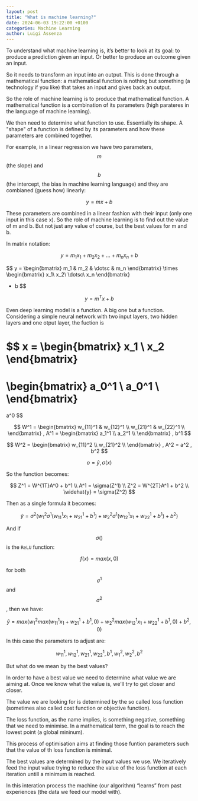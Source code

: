 ```yaml
---
layout: post
title: "What is machine learning?"
date: 2024-06-03 19:22:00 +0100
categories: Machine Learning
author: Luigi Assenza
---
```

<script src="https://cdn.mathjax.org/mathjax/latest/MathJax.js?config=TeX-AMS-MML_HTMLorMML" type="text/javascript">
</script>

To understand what machine learning is, it’s better to look at its goal: to produce a prediction given an input. Or better to produce an outcome given an input.

So it needs to transform an input into an output. This is done through a mathematical function: a mathematical function is nothing but something (a technology if you like) that takes an input and gives back an output.

So the role of machine learning is to produce that mathematical function.
A mathematical function is a combination of its parameters (high parateres in the language of machine learning).

We then need to determine what function to use. Essentially its shape.
A "shape" of a function is defined by its parameters and how these parameters are combined together.

For example, in a linear regression we have two parameters, $$m$$ (the slope) and $$b$$ (the intercept, the bias in machine learning language) and they are combianed (guess how) linearly:

$$y = mx + b$$

These parameters are combined in a linear fashion with their input (only one input in this case x). So the role of machine learning is to find out the value of m and b. But not just any value of course, but the best values for m and b.

In matrix notation:

$$y = m_1x_1 + m_2x_2 + \dotsc + m_nx_n + b$$

$$
y =
\begin{bmatrix}
m_1 & m_2 & \dotsc & m_n
\end{bmatrix} 
\times
\begin{bmatrix}
x_1\\
x_2\\
\dotsc\\
x_n
\end{bmatrix}
+ b
$$

$$y = m^Tx + b$$

Even deep learning model is a function. A big one but a function.
Considering a simple neural network with two input layers, two hidden layers and one otput layer, the fuction is

$$
x =
\begin{bmatrix}
x_1 \\
x_2
\end{bmatrix}
=
\begin{bmatrix}
a_0^1 \\
a_0^1 \\
\end{bmatrix}
=
a^0
$$

$$
W^1 =
\begin{bmatrix}
w_{11}^1 & w_{12}^1 \\
w_{21}^1 & w_{22}^1 \\
\end{bmatrix}
,
A^1 =
\begin{bmatrix}
a_1^1 \\
a_2^1 \\
\end{bmatrix}
,
b^1
$$

$$
W^2 =
\begin{bmatrix}
w_{11}^2 \\
w_{21}^2 \\
\end{bmatrix}
,
A^2 = a^2
,
b^2
$$

$$
o =
\widehat{y}
,
\sigma(x)
$$

So the function becomes:

$$
Z^1 = W^{1T}A^0 + b^1 \\
A^1 = \sigma(Z^1) \\
Z^2 = W^{2T}A^1 + b^2 \\
\widehat{y} = \sigma(Z^2)
$$

Then as a single formula it becomes:

$$
\widehat{y} = 
    \sigma^2\Bigg(
        w_1^2
        \sigma^1\left(
            w_{11}^1x_1 + w_{21}^1 + b^1
        \right) 
        + 
        w_2^2
        \sigma^1\left(
            w_{12}^1x_1 + w_{22}^1 + b^1
        \right)
        +
        b^2
    \Bigg)
$$

And if $$\sigma()$$ is the `ReLU` function:

$$f(x) = max(x, 0)$$

for both $$\sigma^1$$ and $$\sigma^2$$, then we have:

$$
\widehat{y} = 
    max\Bigg(
        w_1^2
        max\left(
            w_{11}^1x_1 + w_{21}^1 + b^1,
            0
        \right) 
        + 
        w_2^2
        max\left(
            w_{12}^1x_1 + w_{22}^1 + b^1,
            0
        \right)
        +
        b^2,
        0
    \Bigg)
$$

In this case the parameters to adjust are:

$$w_{11}^1, w_{12}^1, w_{21}^1, w_{22}^1, b^1, w_1^2, w_2^2, b^2$$
 
But what do we mean by the best values?

In order to have a best value we need to determine what value we are aiming at. Once we know what the value is, we'll try to get closer and closer.

The value we are looking for is determined by the so called loss function (sometimes also called cost function or objective function).

The loss function, as the name implies, is something negative, something that we need to minimise. In a mathematical term, the goal is to reach the lowest point (a global mininum).

This process of optimisation aims at finding those funtion parameters such that the value of th loss function is minimal.

The best values are determined by the input values we use. We iteratively feed the input value trying to reduce the value of the loss function at each iteration untill a minimum is reached.

In this interation process the machine (our algorithm) “learns” from past experiences (the data we feed our model with).
